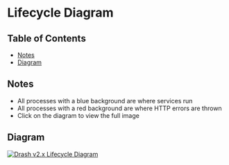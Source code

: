 # Lifecycle Diagram

## Table of Contents

* [Notes](#notes)
* [Diagram](#diagram)

## Notes

* All processes with a blue background are where services run
* All processes with a red background are where HTTP errors are thrown
* Click on the diagram to view the full image

## Diagram

[![Drash v2.x Lifecycle Diagram](/drash-v2-lifecycle-diagram.svg)](/drash-v2-lifecycle-diagram.svg)